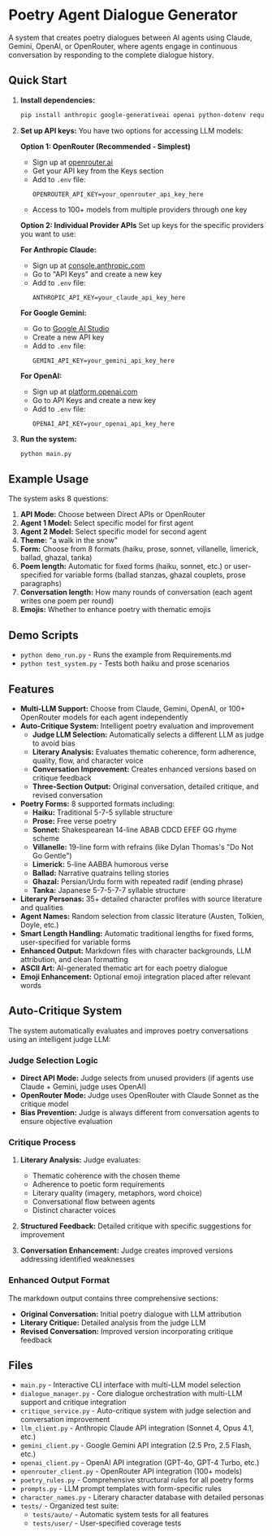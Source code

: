 # Poetry Agent Dialogue Generator

A system that creates poetry dialogues between AI agents using Claude, Gemini, OpenAI, or OpenRouter, where agents engage in continuous conversation by responding to the complete dialogue history.

## Quick Start

1. **Install dependencies:**
   ```bash
   pip install anthropic google-generativeai openai python-dotenv requests
   ```

2. **Set up API keys:**
   You have two options for accessing LLM models:
   
   **Option 1: OpenRouter (Recommended - Simplest)**
   - Sign up at [openrouter.ai](https://openrouter.ai)
   - Get your API key from the Keys section
   - Add to `.env` file:
     ```
     OPENROUTER_API_KEY=your_openrouter_api_key_here
     ```
   - Access to 100+ models from multiple providers through one key
   
   **Option 2: Individual Provider APIs**
   Set up keys for the specific providers you want to use:
   
   **For Anthropic Claude:**
   - Sign up at [console.anthropic.com](https://console.anthropic.com)
   - Go to "API Keys" and create a new key
   - Add to `.env` file:
     ```
     ANTHROPIC_API_KEY=your_claude_api_key_here
     ```
   
   **For Google Gemini:**
   - Go to [Google AI Studio](https://aistudio.google.com/app/apikey)
   - Create a new API key
   - Add to `.env` file:
     ```
     GEMINI_API_KEY=your_gemini_api_key_here
     ```
   
   **For OpenAI:**
   - Sign up at [platform.openai.com](https://platform.openai.com)
   - Go to API Keys and create a new key
   - Add to `.env` file:
     ```
     OPENAI_API_KEY=your_openai_api_key_here
     ```

3. **Run the system:**
   ```bash
   python main.py
   ```

## Example Usage

The system asks 8 questions:
1. **API Mode:** Choose between Direct APIs or OpenRouter
2. **Agent 1 Model:** Select specific model for first agent
3. **Agent 2 Model:** Select specific model for second agent  
4. **Theme:** "a walk in the snow"
5. **Form:** Choose from 8 formats (haiku, prose, sonnet, villanelle, limerick, ballad, ghazal, tanka)
6. **Poem length:** Automatic for fixed forms (haiku, sonnet, etc.) or user-specified for variable forms (ballad stanzas, ghazal couplets, prose paragraphs)
7. **Conversation length:** How many rounds of conversation (each agent writes one poem per round)
8. **Emojis:** Whether to enhance poetry with thematic emojis

## Demo Scripts

- `python demo_run.py` - Runs the example from Requirements.md
- `python test_system.py` - Tests both haiku and prose scenarios

## Features

- **Multi-LLM Support:** Choose from Claude, Gemini, OpenAI, or 100+ OpenRouter models for each agent independently
- **Auto-Critique System:** Intelligent poetry evaluation and improvement
  - **Judge LLM Selection:** Automatically selects a different LLM as judge to avoid bias
  - **Literary Analysis:** Evaluates thematic coherence, form adherence, quality, flow, and character voice
  - **Conversation Improvement:** Creates enhanced versions based on critique feedback
  - **Three-Section Output:** Original conversation, detailed critique, and revised conversation
- **Poetry Forms:** 8 supported formats including:
  - **Haiku:** Traditional 5-7-5 syllable structure
  - **Prose:** Free verse poetry
  - **Sonnet:** Shakespearean 14-line ABAB CDCD EFEF GG rhyme scheme
  - **Villanelle:** 19-line form with refrains (like Dylan Thomas's "Do Not Go Gentle")
  - **Limerick:** 5-line AABBA humorous verse
  - **Ballad:** Narrative quatrains telling stories
  - **Ghazal:** Persian/Urdu form with repeated radif (ending phrase)
  - **Tanka:** Japanese 5-7-5-7-7 syllable structure
- **Literary Personas:** 35+ detailed character profiles with source literature and qualities
- **Agent Names:** Random selection from classic literature (Austen, Tolkien, Doyle, etc.)
- **Smart Length Handling:** Automatic traditional lengths for fixed forms, user-specified for variable forms
- **Enhanced Output:** Markdown files with character backgrounds, LLM attribution, and clean formatting
- **ASCII Art:** AI-generated thematic art for each poetry dialogue
- **Emoji Enhancement:** Optional emoji integration placed after relevant words

## Auto-Critique System

The system automatically evaluates and improves poetry conversations using an intelligent judge LLM:

### Judge Selection Logic
- **Direct API Mode:** Judge selects from unused providers (if agents use Claude + Gemini, judge uses OpenAI)
- **OpenRouter Mode:** Judge uses OpenRouter with Claude Sonnet as the critique model
- **Bias Prevention:** Judge is always different from conversation agents to ensure objective evaluation

### Critique Process
1. **Literary Analysis:** Judge evaluates:
   - Thematic coherence with the chosen theme
   - Adherence to poetic form requirements
   - Literary quality (imagery, metaphors, word choice)
   - Conversational flow between agents
   - Distinct character voices
   
2. **Structured Feedback:** Detailed critique with specific suggestions for improvement

3. **Conversation Enhancement:** Judge creates improved versions addressing identified weaknesses

### Enhanced Output Format
The markdown output contains three comprehensive sections:
- **Original Conversation:** Initial poetry dialogue with LLM attribution
- **Literary Critique:** Detailed analysis from the judge LLM  
- **Revised Conversation:** Improved version incorporating critique feedback

## Files

- `main.py` - Interactive CLI interface with multi-LLM model selection
- `dialogue_manager.py` - Core dialogue orchestration with multi-LLM support and critique integration
- `critique_service.py` - Auto-critique system with judge selection and conversation improvement
- `llm_client.py` - Anthropic Claude API integration (Sonnet 4, Opus 4.1, etc.)
- `gemini_client.py` - Google Gemini API integration (2.5 Pro, 2.5 Flash, etc.)
- `openai_client.py` - OpenAI API integration (GPT-4o, GPT-4 Turbo, etc.)
- `openrouter_client.py` - OpenRouter API integration (100+ models)
- `poetry_rules.py` - Comprehensive structural rules for all poetry forms
- `prompts.py` - LLM prompt templates with form-specific rules
- `character_names.py` - Literary character database with detailed personas
- `tests/` - Organized test suite:
  - `tests/auto/` - Automatic system tests for all features
  - `tests/user/` - User-specified coverage tests